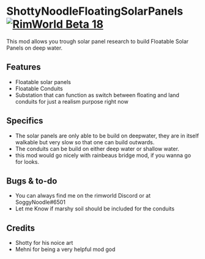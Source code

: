 # ShottyNoodleFloatingSolarPanels [![RimWorld Beta 18](https://img.shields.io/badge/RimWorld-Beta%2018-brightgreen.svg)](http://rimworldgame.com/)

This mod allows you trough solar panel research to build Floatable Solar Panels on deep water.

## Features

- Floatable solar panels
- Floatable Conduits
- Substation that can function as switch between floating and land conduits for just a realism purpose right now

## Specifics

- The solar panels are only able to be build on deepwater, they are in itself walkable but very slow so that one can build outwards.
- The conduits can be build on either deep water or shallow water.
- this mod would go nicely with rainbeaus bridge mod, if you wanna go for looks.

## Bugs & to-do
- You can always find me on the rimworld Discord or at SoggyNoodle#6501
- Let me Know if marshy soil should be included for the conduits

## Credits

- Shotty for his noice art
- Mehni for being a very helpful mod god
